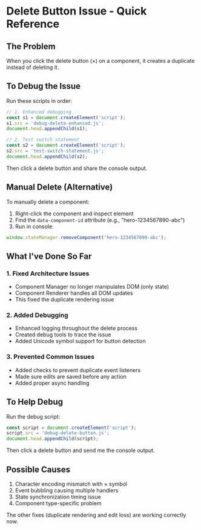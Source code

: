 # Delete Button Issue - Quick Reference

## The Problem
When you click the delete button (×) on a component, it creates a duplicate instead of deleting it.

## To Debug the Issue

Run these scripts in order:

```javascript
// 1. Enhanced debugging
const s1 = document.createElement('script');
s1.src = 'debug-delete-enhanced.js';
document.head.appendChild(s1);

// 2. Test switch statement
const s2 = document.createElement('script');
s2.src = 'test-switch-statement.js';
document.head.appendChild(s2);
```

Then click a delete button and share the console output.

## Manual Delete (Alternative)
To manually delete a component:
1. Right-click the component and inspect element
2. Find the `data-component-id` attribute (e.g., "hero-1234567890-abc")
3. Run in console:
```javascript
window.stateManager.removeComponent('hero-1234567890-abc');
```

## What I've Done So Far

### 1. Fixed Architecture Issues
- Component Manager no longer manipulates DOM (only state)
- Component Renderer handles all DOM updates
- This fixed the duplicate rendering issue

### 2. Added Debugging
- Enhanced logging throughout the delete process
- Created debug tools to trace the issue
- Added Unicode symbol support for button detection

### 3. Prevented Common Issues
- Added checks to prevent duplicate event listeners
- Made sure edits are saved before any action
- Added proper async handling

## To Help Debug

Run the debug script:
```javascript
const script = document.createElement('script');
script.src = 'debug-delete-button.js';
document.head.appendChild(script);
```

Then click a delete button and send me the console output.

## Possible Causes
1. Character encoding mismatch with × symbol
2. Event bubbling causing multiple handlers
3. State synchronization timing issue
4. Component type-specific problem

The other fixes (duplicate rendering and edit loss) are working correctly now.
